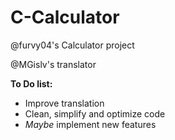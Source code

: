 # C-Calculator
@furvy04's Calculator project

@MGislv's translator

  **To Do list:**
* Improve translation
* Clean, simplify and optimize code
* *Maybe* implement new features
